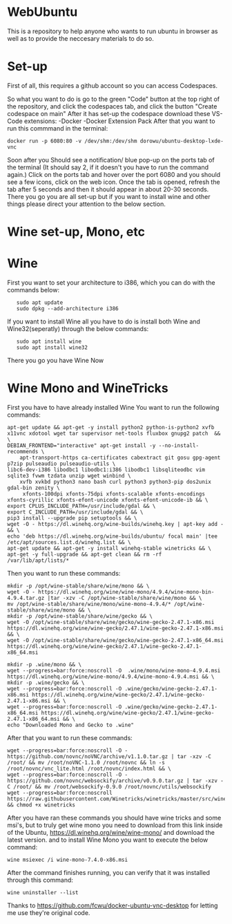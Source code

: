 # WebUbuntu
This is a repository to help anyone who wants to run ubuntu in browser as well as to provide the neccesary materials to do so.


# Set-up
First of all, this requires a github account so you can access Codespaces.

So what you want to do is go to the green "Code" button at the top right of the repository, and click the codespaces tab, and click the button "Create codespace on main"
After it has set-up the codespace download these VS-Code extensions:
-Docker
-Docker Extension Pack
After that you want to run this commmand in the terminal:

    docker run -p 6080:80 -v /dev/shm:/dev/shm dorowu/ubuntu-desktop-lxde-vnc

Soon after you Should see a notification/ blue pop-up on the ports tab of the terminal (It should say 2, if it doesn't you have to run the command again.) Click on the ports tab and hover over the port 6080 and you should see a few icons, click on the web icon.
Once the tab is opened, refresh the tab after 5 seconds and then it should appear in about 20-30 seconds.
There you go you are all set-up but if you want to install wine and other things please direct your attention to the below section.


# Wine set-up, Mono, etc

  # Wine
   First you want to set your architecture to i386, which you can do with the commands below:
       
       
       sudo apt update
       sudo dpkg --add-architecture i386
   If you want to install Wine all you have to do is install both Wine and Wine32(seperatly) through the below commands:
       
       sudo apt install wine
       sudo apt install wine32
   There you go you have Wine Now
  # Wine Mono and WineTricks
  First you have to have already installed Wine
  You want to run the following commands:
  
  
    apt-get update && apt-get -y install python2 python-is-python2 xvfb x11vnc xdotool wget tar supervisor net-tools fluxbox gnupg2 patch  && \
    DEBIAN_FRONTEND="interactive" apt-get install -y --no-install-recommends \
        apt-transport-https ca-certificates cabextract git gosu gpg-agent p7zip pulseaudio pulseaudio-utils \
    libc6-dev-i386 libodbc1 libodbc1:i386 libodbc1 libsqliteodbc vim sqlite3 fvwm tzdata unzip wget	winbind \
        xvfb xvkbd python3 nano bash curl python3 python3-pip dos2unix gdal-bin zenity \
         xfonts-100dpi xfonts-75dpi xfonts-scalable xfonts-encodings xfonts-cyrillic xfonts-efont-unicode xfonts-efont-unicode-ib && \
    export CPLUS_INCLUDE_PATH=/usr/include/gdal && \
    export C_INCLUDE_PATH=/usr/include/gdal && \
    pip3 install --upgrade pip setuptools && \
    wget -O - https://dl.winehq.org/wine-builds/winehq.key | apt-key add -  && \
    echo 'deb https://dl.winehq.org/wine-builds/ubuntu/ focal main' |tee /etc/apt/sources.list.d/winehq.list && \
    apt-get update && apt-get -y install winehq-stable winetricks && \
    apt-get -y full-upgrade && apt-get clean && rm -rf /var/lib/apt/lists/*

Then you want to run these commands:
 
    mkdir -p /opt/wine-stable/share/wine/mono && \
    wget -O - https://dl.winehq.org/wine/wine-mono/4.9.4/wine-mono-bin-4.9.4.tar.gz |tar -xzv -C /opt/wine-stable/share/wine/mono && \
    mv /opt/wine-stable/share/wine/mono/wine-mono-4.9.4/* /opt/wine-stable/share/wine/mono && \
    mkdir -p /opt/wine-stable/share/wine/gecko && \
    wget -O /opt/wine-stable/share/wine/gecko/wine-gecko-2.47.1-x86.msi https://dl.winehq.org/wine/wine-gecko/2.47.1/wine-gecko-2.47.1-x86.msi && \
    wget -O /opt/wine-stable/share/wine/gecko/wine-gecko-2.47.1-x86_64.msi https://dl.winehq.org/wine/wine-gecko/2.47.1/wine-gecko-2.47.1-x86_64.msi 

    mkdir -p .wine/mono && \
    wget --progress=bar:force:noscroll -O  .wine/mono/wine-mono-4.9.4.msi https://dl.winehq.org/wine/wine-mono/4.9.4/wine-mono-4.9.4.msi && \
    mkdir -p .wine/gecko && \
    wget --progress=bar:force:noscroll -O .wine/gecko/wine-gecko-2.47.1-x86.msi https://dl.winehq.org/wine/wine-gecko/2.47.1/wine-gecko-2.47.1-x86.msi && \
    wget --progress=bar:force:noscroll -O .wine/gecko/wine-gecko-2.47.1-x86_64.msi https://dl.winehq.org/wine/wine-gecko/2.47.1/wine-gecko-2.47.1-x86_64.msi && \
    echo "Downloaded Mono and Gecko to .wine"
    
   After that you want to run these commands:
   
    wget --progress=bar:force:noscroll -O - https://github.com/novnc/noVNC/archive/v1.1.0.tar.gz | tar -xzv -C /root/ && mv /root/noVNC-1.1.0 /root/novnc && ln -s /root/novnc/vnc_lite.html /root/novnc/index.html && \
    wget --progress=bar:force:noscroll -O - https://github.com/novnc/websockify/archive/v0.9.0.tar.gz | tar -xzv -C /root/ && mv /root/websockify-0.9.0 /root/novnc/utils/websockify
    wget --progress=bar:force:noscroll https://raw.githubusercontent.com/Winetricks/winetricks/master/src/winetricks && chmod +x winetricks

After you have ran these commands you should have wine tricks and some msi's, but to truly get wine mono you need to download from this link inside of the Ubuntu, https://dl.winehq.org/wine/wine-mono/ and download the latest version. and to install Wine Mono you want to execute the below command:
  
    wine msiexec /i wine-mono-7.4.0-x86.msi
  
  After the command finishes running, you can verify that it was installed through this command:
   
    wine uninstaller --list
  
  
  
  Thanks to https://github.com/fcwu/docker-ubuntu-vnc-desktop for letting me use they're original code.

  
